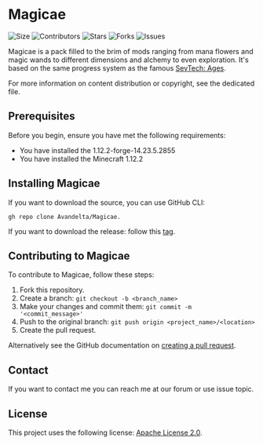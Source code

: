 # Magicae

![Size](https://img.shields.io/github/repo-size/Avandelta/Magicae)
![Contributors](https://img.shields.io/github/contributors/Avandelta/Magicae) 
![Stars](https://img.shields.io/github/stars/Avandelta/Magicae?style=social) 
![Forks](https://img.shields.io/github/forks/Avandelta/Magicae?style=social) 
![Issues](https://img.shields.io/github/issues/Avandelta/Magicae?logo=github&style=social)

Magicae is a pack filled to the brim of mods ranging from mana flowers and magic wands to different dimensions and alchemy to even exploration. It's based on the same progress system as the famous [SevTech: Ages](https://www.curseforge.com/minecraft/modpacks/sevtech-ages).

For more information on content distribution or copyright, see the dedicated file.

## Prerequisites

Before you begin, ensure you have met the following requirements:

- You have installed the 1.12.2-forge-14.23.5.2855
- You have installed the Minecraft 1.12.2

## Installing Magicae

If you want to download the source, you can use GitHub CLI:

`gh repo clone Avandelta/Magicae.`

If you want to download the release: follow this [tag](https://github.com/Avandelta/Magicae/releases/latest/download/72b13e15527a6cc1de141b455395d52f.zip).

## Contributing to Magicae

To contribute to Magicae, follow these steps:

1. Fork this repository.
2. Create a branch: `git checkout -b <branch_name>`
3. Make your changes and commit them: `git commit -m '<commit_message>'`
4. Push to the original branch: `git push origin <project_name>/<location>`
5. Create the pull request.

Alternatively see the GitHub documentation on [creating a pull request](https://help.github.com/en/github/collaborating-with-issues-and-pull-requests/creating-a-pull-request).

## Contact

If you want to contact me you can reach me at our forum or use issue topic.

## License

This project uses the following license: [Apache License 2.0](https://spdx.org/licenses/Apache-2.0.html).